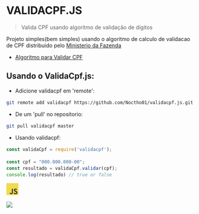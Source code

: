 # VALIDACPF.JS
> Valida CPF usando algoritmo de validação de dígitos

Projeto simples(bem simples) usando o algoritmo de calculo de validacao de CPF distribuido pelo
[Ministerio da Fazenda](https://servicos.receita.fazenda.gov.br/Servicos/CPF/ConsultaSituacao/ConsultaPublica.asp)

- [Algoritmo para Validar CPF](https://dicasdeprogramacao.com.br/algoritmo-para-validar-cpf)

## Usando o ValidaCpf.js:
- Adicione validacpf em 'remote':
```bash
git remote add validacpf https://github.com/Noctho01/validacpf.js.git
```

- De um 'pull' no repositorio:
```bash
git pull validacpf master
```

- Usando validacpf:
```js
const validaCpf = require('validacpf');

const cpf = "000.000.000-00";
const resultado = validaCpf.validar(cpf);
console.log(resultado) // true or false
```



<a href="https://en.wikipedia.org/wiki/JavaScript" title="JavaScript"><img src="icons/javascript.png"></a>

<a href="https://github.com/Noctho01/validacpf.js/blob/master/LICENSE"><img src="https://img.shields.io/github/license/Noctho01/validacpf.js"></a>
